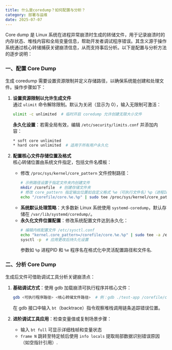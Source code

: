 ```yaml
---
title: 什么是coredump？如何配置与分析？
category: 部署与运维
date: 2025-07-07
---
```

Core dump 是 Linux 系统在进程异常崩溃时生成的转储文件，用于记录崩溃时的内存状态、堆栈内容和全局变量信息，帮助开发者调试程序错误。其含义源于操作系统通过核心转储捕获关键崩溃信息，从而支持事后分析。以下是配置与分析方法的逐步说明：  

### 一、配置 Core Dump  
生成 coredump 需要设置资源限制并定义存储路径，以确保系统能创建和处理文件。操作步骤如下：

1. **设置资源限制以允许生成文件**  
   通过 `ulimit` 命令解除限制。默认为关闭（显示为 0），输入无限制可激活：  
   ```bash
   ulimit -c unlimited  # 临时开启 coredump 允许创建无限大小文件
   ```  
   **永久化设置**：若需全局有效，编辑 `/etc/security/limits.conf` 并添加内容：  
   ```bash
   * soft core unlimited
   * hard core unlimited  # 适用于所有用户永久化
   ```

2. **配置核心文件存储位置及格式**  
   核心转储位置由系统文件指定，包括文件名模板：  
   - 修改 `/proc/sys/kernel/core_pattern` 文件控制路径：  
     ```bash
     # 示例路径设置于指定文件夹内创建文件
     mkdir /corefile  # 创建存储文件夹
     # 修改 core_pattern 指定输出位置如自定义格式 %e（可执行文件名）%p（进程ID） 
     echo "/corefile/core.%e.%p" | sudo tee /proc/sys/kernel/core_pattern  # 临时设置
     ```  
   - **系统默认处理策略**：大多数新 Linux 系统使用 `systemd-coredump`，默认存储在 `/var/lib/systemd/coredump/`。  
   - **永久化文件位置配置**：修改系统配置文件达到永久化：  
     ```bash
     # 编辑内核配置文件 /etc/sysctl.conf
     echo "kernel.core_pattern=/corefile/core.%e.%p" | sudo tee -a /etc/sysctl.conf  # 添加新行
     sysctl -p  # 应用更改后持久化设置
     ```
     参数如 `%p` 进程PID 和 `%e` 程序名在格式化中灵活配置路径和文件名.  

### 二、分析 Core Dump  
生成后文件可借助调试工具分析关键崩溃点：  

1. **基础调试方式**：使用 gdb 加载崩溃可执行程序并核心文件：  
   ```bash
   gdb <可执行程序路径> <核心转储文件路径>  # 例：gdb ./test-app /corefile/core.test-app.1234
   ```  
   在 gdb 接口中输入 `bt`（backtrace）指令观察堆栈调用链条追踪错误位置。  

2. **进阶调试工具应用**：检查变量值或复制场景步骤：  
   - 输入 `bt full` 可显示详细栈帧和变量状态  
   - `frame N` 跳转至特定帧后使用 `info locals` 提取局部数据识别错误原因（如空指针引用）.  
